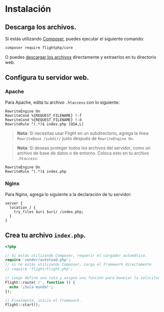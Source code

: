 # Instalación

## Descarga los archivos.

Si estás utilizando [Composer](https://getcomposer.org), puedes ejecutar el siguiente comando:

```bash
composer require flightphp/core
```

O puedes [descargar los archivos](https://github.com/flightphp/core/archive/master.zip) directamente y extraerlos en tu directorio web.

## Configura tu servidor web.

### Apache
Para Apache, edita tu archivo `.htaccess` con lo siguiente:

```apacheconf
RewriteEngine On
RewriteCond %{REQUEST_FILENAME} !-f
RewriteCond %{REQUEST_FILENAME} !-d
RewriteRule ^(.*)$ index.php [QSA,L]
```

> **Nota**: Si necesitas usar Flight en un subdirectorio, agrega la línea
> `RewriteBase /subdir/` justo después de `RewriteEngine On`.

> **Nota**: Si deseas proteger todos los archivos del servidor, como un archivo de base de datos o de entorno.
> Coloca esto en tu archivo `.htaccess`:

```apacheconf
RewriteEngine On
RewriteRule ^(.*)$ index.php
```

### Nginx

Para Nginx, agrega lo siguiente a la declaración de tu servidor:

```nginx
server {
  location / {
    try_files $uri $uri/ /index.php;
  }
}
```

## Crea tu archivo `index.php`.

```php
<?php

// Si estás utilizando Composer, requerir el cargador automático.
require 'vendor/autoload.php';
// si no estás utilizando Composer, carga el framework directamente
// require 'flight/Flight.php';

// Luego define una ruta y asigna una función para manejar la solicitud.
Flight::route('/', function () {
  echo '¡hola mundo!';
});

// Finalmente, inicia el framework.
Flight::start();
```  